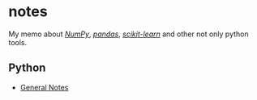 # notes
My memo about [*NumPy*](http://www.numpy.org/), [*pandas*](http://pandas.pydata.org/), [*scikit-learn*](http://scikit-learn.org/stable/) and other not only python tools.

## Python
- [General Notes](http://nbviewer.jupyter.org/github/MrFroll/notes/blob/master/Notes.ipynb)